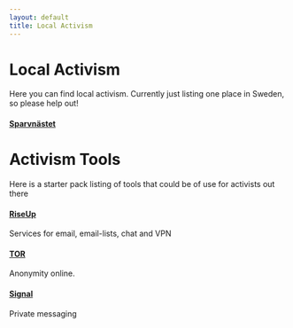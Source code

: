 ```yaml
---
layout: default
title: Local Activism
---
```

# Local Activism
Here you can find local activism. Currently just listing one place in Sweden, so please help out!

#### [Sparvnästet](http://sparvnastet.org)

# Activism Tools
Here is a starter pack listing of tools that could be of use for activists out there

#### [RiseUp](https://riseup.net/)
Services for email, email-lists, chat and VPN
#### [TOR](https://www.torproject.org/)
Anonymity online.
#### [Signal](https://whispersystems.org/)
Private messaging
